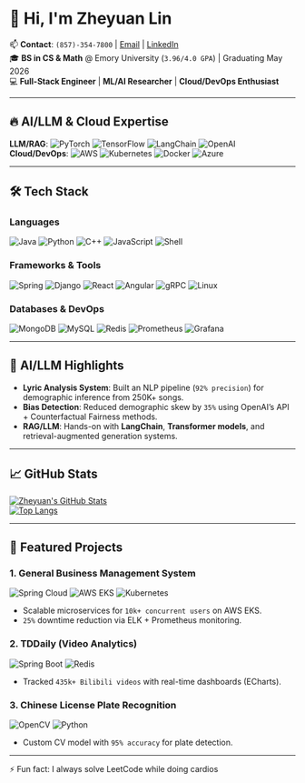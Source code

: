 # 👋 Hi, I'm Zheyuan Lin

📫 **Contact**: `(857)-354-7800` | [Email](mailto:zheyuan.lin@emory.edu) | [LinkedIn](https://linkedin.com/in/zheyuan-lin)  
🎓 **BS in CS & Math** @ Emory University (`3.96/4.0 GPA`) | Graduating May 2026  
💻 **Full-Stack Engineer** | **ML/AI Researcher** | **Cloud/DevOps Enthusiast**  

---

## 🔥 **AI/LLM & Cloud Expertise**  
**LLM/RAG**: ![PyTorch](https://img.shields.io/badge/PyTorch-EE4C2C?style=flat&logo=pytorch&logoColor=white) ![TensorFlow](https://img.shields.io/badge/TensorFlow-FF6F00?style=flat&logo=tensorflow&logoColor=white) ![LangChain](https://img.shields.io/badge/LangChain-00ADD8?style=flat&logo=langchain&logoColor=white) ![OpenAI](https://img.shields.io/badge/OpenAI-412991?style=flat&logo=openai&logoColor=white)  
**Cloud/DevOps**: ![AWS](https://img.shields.io/badge/AWS-232F3E?style=flat&logo=amazon-aws&logoColor=white) ![Kubernetes](https://img.shields.io/badge/Kubernetes-326CE5?style=flat&logo=kubernetes&logoColor=white) ![Docker](https://img.shields.io/badge/Docker-2496ED?style=flat&logo=docker&logoColor=white) ![Azure](https://img.shields.io/badge/Azure-0078D4?style=flat&logo=microsoft-azure&logoColor=white)  

---

## 🛠 **Tech Stack**  
### **Languages**  
![Java](https://img.shields.io/badge/Java-007396?style=flat&logo=java&logoColor=white) ![Python](https://img.shields.io/badge/Python-3776AB?style=flat&logo=python&logoColor=white) ![C++](https://img.shields.io/badge/C++-00599C?style=flat&logo=c%2B%2B&logoColor=white) ![JavaScript](https://img.shields.io/badge/JavaScript-F7DF1E?style=flat&logo=javascript&logoColor=black) ![Shell](https://img.shields.io/badge/Shell-4EAA25?style=flat&logo=gnu-bash&logoColor=white)  

### **Frameworks & Tools**  
![Spring](https://img.shields.io/badge/Spring-6DB33F?style=flat&logo=spring&logoColor=white) ![Django](https://img.shields.io/badge/Django-092E20?style=flat&logo=django&logoColor=white) ![React](https://img.shields.io/badge/React-61DAFB?style=flat&logo=react&logoColor=black) ![Angular](https://img.shields.io/badge/Angular-DD0031?style=flat&logo=angular&logoColor=white) ![gRPC](https://img.shields.io/badge/gRPC-4285F4?style=flat&logo=google&logoColor=white) ![Linux](https://img.shields.io/badge/Linux-FCC624?style=flat&logo=linux&logoColor=black)  

### **Databases & DevOps**  
![MongoDB](https://img.shields.io/badge/MongoDB-47A248?style=flat&logo=mongodb&logoColor=white) ![MySQL](https://img.shields.io/badge/MySQL-4479A1?style=flat&logo=mysql&logoColor=white) ![Redis](https://img.shields.io/badge/Redis-DC382D?style=flat&logo=redis&logoColor=white) ![Prometheus](https://img.shields.io/badge/Prometheus-E6522C?style=flat&logo=prometheus&logoColor=white) ![Grafana](https://img.shields.io/badge/Grafana-F46800?style=flat&logo=grafana&logoColor=white)  

---

## 🚀 **AI/LLM Highlights**  
- **Lyric Analysis System**: Built an NLP pipeline (`92% precision`) for demographic inference from 250K+ songs.  
- **Bias Detection**: Reduced demographic skew by `35%` using OpenAI’s API + Counterfactual Fairness methods.  
- **RAG/LLM**: Hands-on with **LangChain**, **Transformer models**, and retrieval-augmented generation systems.  

---

## 📈 **GitHub Stats**  
[![Zheyuan's GitHub Stats](https://github-readme-stats.vercel.app/api?username=Zheyuan-Lin&show_icons=true&theme=radical)](https://github.com/Zheyuan-Lin)  
[![Top Langs](https://github-readme-stats.vercel.app/api/top-langs/?username=Zheyuan-Lin&layout=compact&theme=radical)](https://github.com/Zheyuan-Lin)  

---

## 🌟 **Featured Projects**  
### **1. General Business Management System**  
![Spring Cloud](https://img.shields.io/badge/Spring_Cloud-6DB33F?style=flat) ![AWS EKS](https://img.shields.io/badge/AWS_EKS-FF9900?style=flat) ![Kubernetes](https://img.shields.io/badge/Kubernetes-326CE5?style=flat)  
- Scalable microservices for `10k+ concurrent users` on AWS EKS.  
- `25%` downtime reduction via ELK + Prometheus monitoring.  

### **2. TDDaily (Video Analytics)**  
![Spring Boot](https://img.shields.io/badge/Spring_Boot-6DB33F?style=flat) ![Redis](https://img.shields.io/badge/Redis-DC382D?style=flat)  
- Tracked `435k+ Bilibili videos` with real-time dashboards (ECharts).  

### **3. Chinese License Plate Recognition**  
![OpenCV](https://img.shields.io/badge/OpenCV-5C3EE8?style=flat&logo=opencv&logoColor=white) ![Python](https://img.shields.io/badge/Python-3776AB?style=flat)  
- Custom CV model with `95% accuracy` for plate detection.  

---

⚡ Fun fact: I always solve LeetCode while doing cardios
